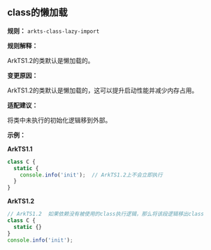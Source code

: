 ## class的懒加载

**规则：** `arkts-class-lazy-import`

**规则解释：**

ArkTS1.2的类默认是懒加载的。

**变更原因：**

ArkTS1.2的类默认是懒加载的，这可以提升启动性能并减少内存占用。

**适配建议：**

将类中未执行的初始化逻辑移到外部。

**示例：**

**ArkTS1.1**

```typescript
class C {
  static {
    console.info('init');  // ArkTS1.2上不会立即执行
  }
}
```

**ArkTS1.2**

```typescript
// ArkTS1.2  如果依赖没有被使用的class执行逻辑，那么将该段逻辑移出class
class C {
  static {}
}
console.info('init');
```